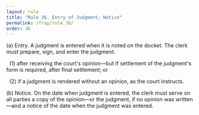 ```yaml
---
layout: rule
title: "Rule 36. Entry of Judgment; Notice"
permalink: /frap/rule_36/
order: 36
---
```


(a) Entry. A judgment is entered when it is noted on the docket. The clerk must prepare, sign, and enter the judgment:


&nbsp;&nbsp;(1) after receiving the court's opinion—but if settlement of the judgment's form is required, after final settlement; or


&nbsp;&nbsp;(2) if a judgment is rendered without an opinion, as the court instructs.


(b) Notice. On the date when judgment is entered, the clerk must serve on all parties a copy of the opinion—or the judgment, if no opinion was written—and a notice of the date when the judgment was entered.